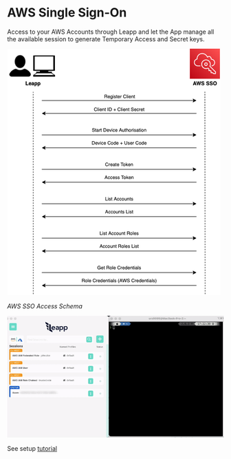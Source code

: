 # AWS Single Sign-On
Access to your AWS Accounts through Leapp and let the App manage all the available session to generate Temporary Access and Secret keys.

![AWS SSO Access Schema](../images/access_schemas/AWS_SSO_ACCESS_SCHEMA.png)

*AWS SSO Access Schema*

![AWS SSO video](../videos/SSO.gif)

See setup [tutorial](https://www.github.com/Noovolari/leapp/wiki/tutorials)
